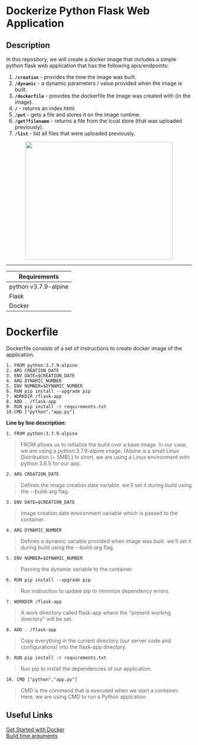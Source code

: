# Dockerize Python Flask Web Application

## Description
In this repository, we will create a docker image that includes a simple python flask web application that has the following apis/endpoints:
1. **`/creation`** - provides the time the image was built.
2. **`/dynamic`** - a dynamic parameters / value provided when the image is built.
3. **`/dockerfile`** - provides the dockerfile the image was created with (in the image).
4. **`/`** - returns an index.html.
5. **`/put`** - gets a file and stores it on the image runtime. 
6. **`/get?filename`** - returns a file from the lcoal store (that was uploaded previously). 
7. **`/list`** - list all files that were uploaded previously.

<p align="center">
<img src="https://www.docker.com/wp-content/uploads/2021/03/pythonwhale-1048x1024.png" width="400" height="320" /></p>



---
<!--- BEGIN_TF_DOCS --->


| Requirements |
|------|
| python v3.7.9-alpine |
| Flask | 
| Docker | 

# Dockerfile
Dockerfile consists of a set of instructions to create docker image of the application.
```
1. FROM python:3.7.9-alpine
2. ARG CREATION_DATE
3. ENV DATE=$CREATION_DATE
4. ARG DYNAMIC_NUMBER
5. ENV NUMBER=$DYNAMIC_NUMBER
6. RUN pip install --upgrade pip
7. WORKDIR /flask-app
8. ADD . /flask-app
9. RUN pip install -r requirements.txt
10.CMD ["python","app.py"]
```
**Line by line description:** <br>
<!-- -->
```1. FROM python:3.7.9-alpine ``` <br />
> FROM allows us to initialize the build over a base image. In our case, we are using a python:3.7.9-alpine image. (Alpine is a small Linux Distribution (~ 5MB).) In short, we are using a Linux environment with python 3.6.5 for our app.<br />

```2. ARG CREATION_DATE ``` <br />
> Defines the image creation date variable. we'll set it during build using the --build-arg flag.<br />

```3. ENV DATE=$CREATION_DATE ``` <br />
> Image creation date environment variable which is passed to the container.<br />

```4. ARG DYNAMIC_NUMBER ``` <br />
> Defines a dynamic variable provided when image was built. we'll set it during build using the --build-arg flag.<br />

```5. ENV NUMBER=$DYNAMIC_NUMBER ``` <br />
> Passing the dynamic variable to the container.<br />

```6. RUN pip install --upgrade pip ``` <br />
> Run instruction to update pip to minimize dependency errors.<br />

```7. WORKDIR /flask-app ``` <br />
>  A work directory called flask-app where the "present working directory" will be set.

```8. ADD . /flask-app ``` <br />
> Copy everything in the current directory (our server code and configurations) into the flask-app directory.

```9. RUN pip install -r requirements.txt ``` <br />
> Run pip to install the dependencies of our application.

```10. CMD ["python","app.py"] ``` <br />
> CMD is the command that is executed when we start a container. <br /> Here, we are using CMD to run a Python applcation. 



## Useful Links
 [Get Started with Docker](https://www.docker.com/get-started/) <br>
 [Build time arguments](https://docs.docker.com/engine/reference/builder/#arg) <br>